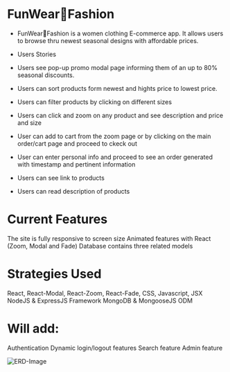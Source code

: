 
# FunWear🌼Fashion

* FunWear🌼Fashion is a women clothing E-commerce app. It allows users to browse thru newest seasonal designs with affordable prices.

* Users Stories
* Users see pop-up promo modal page informing them of an up to 80% seasonal discounts.
* Users can sort products form newest and hights price to lowest price.
* Users can filter products by clicking on different sizes
* Users can click and zoom on any product and see description and price and size
* User can add to cart from the zoom page or by clicking on the main order/cart page and proceed to ckeck out
* User can enter personal info and proceed to see an order generated with timestamp and pertinent information
* Users can see link to products
* Users can read description of products

# Current Features
The site is fully responsive to screen size
Animated features with React (Zoom, Modal and Fade)
Database contains three related models


# Strategies Used
React, React-Modal, React-Zoom, React-Fade, CSS, Javascript, JSX
NodeJS & ExpressJS Framework
MongoDB & MongooseJS ODM


# Will add:
Authentication
Dynamic login/logout features
Search feature
Admin feature




![ERD-Image](./images/IMG_5669.jpeg)














